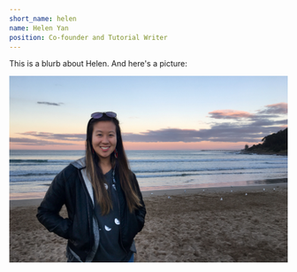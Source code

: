 ```yaml
---
short_name: helen
name: Helen Yan
position: Co-founder and Tutorial Writer
---
```


This is a blurb about Helen. And here's a picture:

<div class="container">
  <img src="/assets/images/about_photo_HY.jpg" class="img-fluid" alt="Responsive image">
</div>
